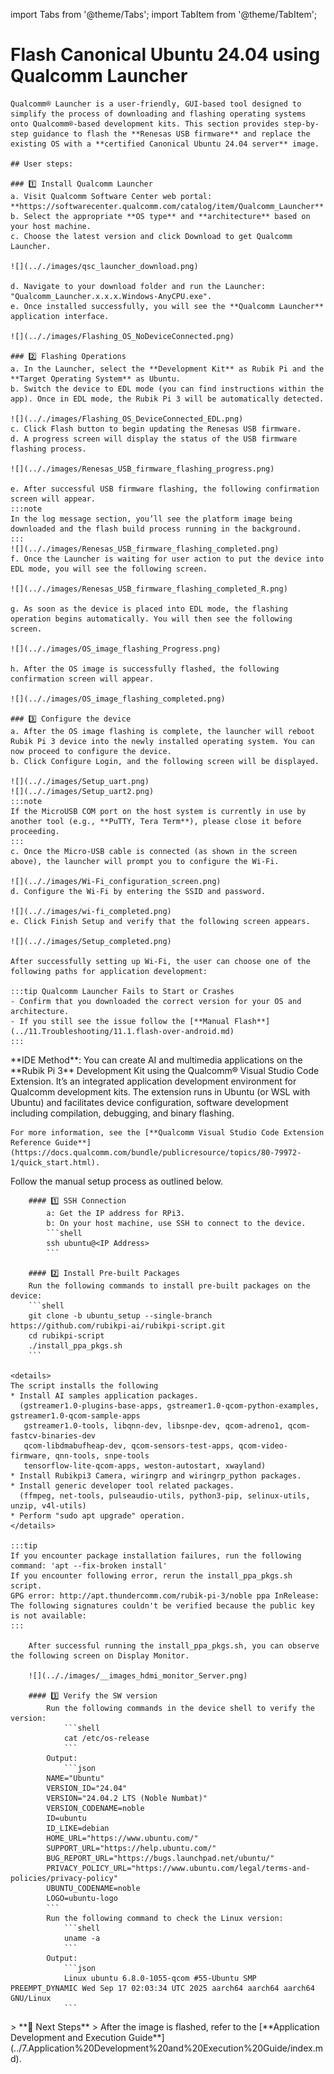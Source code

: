 import Tabs from '@theme/Tabs';
import TabItem from '@theme/TabItem';

# Flash Canonical Ubuntu 24.04 using Qualcomm Launcher
 
	Qualcomm® Launcher is a user-friendly, GUI-based tool designed to simplify the process of downloading and flashing operating systems onto Qualcomm®-based development kits. This section provides step-by-step guidance to flash the **Renesas USB firmware** and replace the existing OS with a **certified Canonical Ubuntu 24.04 server** image.  
	
	## User steps:  

	### 1️⃣ Install Qualcomm Launcher
	a. Visit Qualcomm Software Center web portal: **https://softwarecenter.qualcomm.com/catalog/item/Qualcomm_Launcher**    
	b. Select the appropriate **OS type** and **architecture** based on your host machine.  
	c. Choose the latest version and click Download to get Qualcomm Launcher.   

	![](.././images/qsc_launcher_download.png)  

	d. Navigate to your download folder and run the Launcher: "Qualcomm_Launcher.x.x.x.Windows-AnyCPU.exe".  
	e. Once installed successfully, you will see the **Qualcomm Launcher** application interface.  

	![](.././images/Flashing_OS_NoDeviceConnected.png)  
	
	### 2️⃣ Flashing Operations  
	a. In the Launcher, select the **Development Kit** as Rubik Pi and the **Target Operating System** as Ubuntu.  
	b. Switch the device to EDL mode (you can find instructions within the app). Once in EDL mode, the Rubik Pi 3 will be automatically detected.    

	![](.././images/Flashing_OS_DeviceConnected_EDL.png) 
	c. Click Flash button to begin updating the Renesas USB firmware.    
	d. A progress screen will display the status of the USB firmware flashing process.  

	![](.././images/Renesas_USB_firmware_flashing_progress.png) 

	e. After successful USB firmware flashing, the following confirmation screen will appear.  
	:::note
	In the log message section, you’ll see the platform image being downloaded and the flash build process running in the background.
	:::
	![](.././images/Renesas_USB_firmware_flashing_completed.png) 
	f. Once the Launcher is waiting for user action to put the device into EDL mode, you will see the following screen.  

	![](.././images/Renesas_USB_firmware_flashing_completed_R.png) 

	g. As soon as the device is placed into EDL mode, the flashing operation begins automatically. You will then see the following screen.

	![](.././images/OS_image_flashing_Progress.png) 

	h. After the OS image is successfully flashed, the following confirmation screen will appear.

	![](.././images/OS_image_flashing_completed.png) 
	
	### 3️⃣ Configure the device
	a. After the OS image flashing is complete, the launcher will reboot Rubik Pi 3 device into the newly installed operating system. You can now proceed to configure the device.  
	b. Click Configure Login, and the following screen will be displayed.

	![](.././images/Setup_uart.png) 
	![](.././images/Setup_uart2.png) 
	:::note
	If the MicroUSB COM port on the host system is currently in use by another tool (e.g., **PuTTY, Tera Term**), please close it before proceeding.
	:::
	c. Once the Micro-USB cable is connected (as shown in the screen above), the launcher will prompt you to configure the Wi-Fi.

	![](.././images/Wi-Fi_configuration_screen.png)
	d. Configure the Wi-Fi by entering the SSID and password.

	![](.././images/wi-fi_completed.png)
	e. Click Finish Setup and verify that the following screen appears.
	
	![](.././images/Setup_completed.png)

	After successfully setting up Wi-Fi, the user can choose one of the following paths for application development:  

	:::tip Qualcomm Launcher Fails to Start or Crashes
	- Confirm that you downloaded the correct version for your OS and architecture.  
	- If you still see the issue follow the [**Manual Flash**](../11.Troubleshooting/11.1.flash-over-android.md) 
	:::


<Tabs>
<TabItem value="IDEMethod" label="IDE Method">
	**IDE Method**: 
	You can create AI and multimedia applications on the **Rubik Pi 3** Development Kit using the Qualcomm® Visual Studio Code Extension. It’s an integrated application development environment for Qualcomm development kits. The extension runs in Ubuntu (or WSL with Ubuntu) and facilitates device configuration, software development including compilation, debugging, and binary flashing.
	
	For more information, see the [**Qualcomm Visual Studio Code Extension Reference Guide**](https://docs.qualcomm.com/bundle/publicresource/topics/80-79972-1/quick_start.html). 
</TabItem>

<TabItem value="ManualMethod" label="Manual Method">
Follow the manual setup process as outlined below.  

		#### 1️⃣ SSH Connection
			a: Get the IP address for RPi3.  
			b: On your host machine, use SSH to connect to the device.   
			```shell
			ssh ubuntu@<IP Address>
			```

		#### 2️⃣ Install Pre-built Packages 
		Run the following commands to install pre-built packages on the device:
		```shell
		git clone -b ubuntu_setup --single-branch https://github.com/rubikpi-ai/rubikpi-script.git 
		cd rubikpi-script  
		./install_ppa_pkgs.sh 
		```
		
	<details>
	The script installs the following   
	* Install AI samples application packages.  
	  (gstreamer1.0-plugins-base-apps, gstreamer1.0-qcom-python-examples, gstreamer1.0-qcom-sample-apps
	   gstreamer1.0-tools, libqnn-dev, libsnpe-dev, qcom-adreno1, qcom-fastcv-binaries-dev
	   qcom-libdmabufheap-dev, qcom-sensors-test-apps, qcom-video-firmware, qnn-tools, snpe-tools
	   tensorflow-lite-qcom-apps, weston-autostart, xwayland)  
	* Install Rubikpi3 Camera, wiringrp and wiringrp_python packages.  
	* Install generic developer tool related packages.  
	  (ffmpeg, net-tools, pulseaudio-utils, python3-pip, selinux-utils, unzip, v4l-utils)
	* Perform "sudo apt upgrade" operation.  
	</details>

	:::tip
	If you encounter package installation failures, run the following command: 'apt --fix-broken install'  
	If you encounter following error, rerun the install_ppa_pkgs.sh script.  
	GPG error: http://apt.thundercomm.com/rubik-pi-3/noble ppa InRelease: The following signatures couldn't be verified because the public key is not available:
	:::

		After successful running the install_ppa_pkgs.sh, you can observe the following screen on Display Monitor.  

		![](.././images/__images_hdmi_monitor_Server.png)
	
		#### 3️⃣ Verify the SW version 
			Run the following commands in the device shell to verify the version: 
				```shell
				cat /etc/os-release 
				```
			Output: 
				```json
			NAME="Ubuntu"
			VERSION_ID="24.04"
			VERSION="24.04.2 LTS (Noble Numbat)"
			VERSION_CODENAME=noble
			ID=ubuntu
			ID_LIKE=debian
			HOME_URL="https://www.ubuntu.com/"
			SUPPORT_URL="https://help.ubuntu.com/"
			BUG_REPORT_URL="https://bugs.launchpad.net/ubuntu/"
			PRIVACY_POLICY_URL="https://www.ubuntu.com/legal/terms-and-policies/privacy-policy"
			UBUNTU_CODENAME=noble
			LOGO=ubuntu-logo
			```
			Run the following command to check the Linux version:
				```shell
				uname -a
				```
			Output:
				```json
				Linux ubuntu 6.8.0-1055-qcom #55-Ubuntu SMP PREEMPT_DYNAMIC Wed Sep 17 02:03:34 UTC 2025 aarch64 aarch64 aarch64 GNU/Linux  
				```
</TabItem>
</Tabs>
> **🧭 Next Steps**  
> After the image is flashed, refer to the [**Application Development and Execution Guide**](../7.Application%20Development%20and%20Execution%20Guide/index.md).  